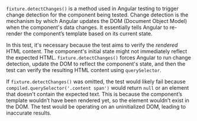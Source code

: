 `fixture.detectChanges()` is a method used in Angular testing to trigger change detection for the component being tested.  Change detection is the mechanism by which Angular updates the DOM (Document Object Model) when the component's data changes.  It essentially tells Angular to re-render the component’s template based on its current state.

In this test, it's necessary because the test aims to verify the *rendered* HTML content. The component's initial state might not immediately reflect the expected HTML.  `fixture.detectChanges()` forces Angular to run change detection, update the DOM to reflect the component's state, and then the test can verify the resulting HTML content using `querySelector`.

If `fixture.detectChanges()` was omitted, the test would likely fail because `compiled.querySelector('.content span')` would return `null` or an element that doesn't contain the expected text. This is because the component’s template wouldn’t have been rendered yet, so the element wouldn’t exist in the DOM.  The test would be operating on an uninitialized DOM, leading to inaccurate results.
